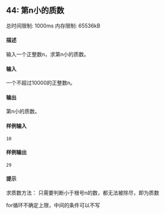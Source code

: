 ﻿## 44: 第n小的质数
总时间限制: 1000ms     内存限制: 65536kB

#### 描述

输入一个正整数n，求第n小的质数。

#### 输入

一个不超过10000的正整数n。

#### 输出

第n小的质数。

#### 样例输入

	10

#### 样例输出

	29

#### 提示

求质数方法：
只需要判断小于根号n的数，都无法被除尽，即为质数

for循环不确定上限，中间的条件可以不写

